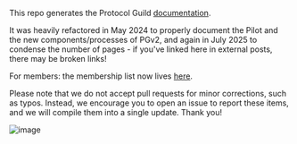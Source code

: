 This repo generates the Protocol Guild [documentation](https://protocol-guild.readthedocs.io/en/latest/).

It was heavily refactored in May 2024 to properly document the Pilot and the new components/processes of PGv2, and again in July 2025 to condense the number of pages - if you've linked here in external posts, there may be broken links!

For members: the membership list now lives [here](./docs/01-membership.md).

Please note that we do not accept pull requests for minor corrections, such as typos. Instead, we encourage you to open an issue to report these items, and we will compile them into a single update. Thank you!

![image](https://github.com/user-attachments/assets/e4758b49-bfda-45f7-b1cc-7195b84ff8a4)

